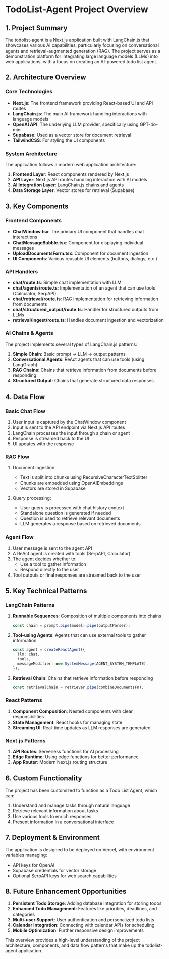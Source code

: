 # TodoList-Agent Project Overview

## 1. Project Summary

The todolist-agent is a Next.js application built with LangChain.js that showcases various AI capabilities, particularly focusing on conversational agents and retrieval-augmented generation (RAG). The project serves as a demonstration platform for integrating large language models (LLMs) into web applications, with a focus on creating an AI-powered todo list agent.

## 2. Architecture Overview

### Core Technologies

- **Next.js**: The frontend framework providing React-based UI and API routes
- **LangChain.js**: The main AI framework handling interactions with language models
- **OpenAI API**: The underlying LLM provider, specifically using GPT-4o-mini
- **Supabase**: Used as a vector store for document retrieval
- **TailwindCSS**: For styling the UI components

### System Architecture

The application follows a modern web application architecture:

1. **Frontend Layer**: React components rendered by Next.js
2. **API Layer**: Next.js API routes handling interaction with AI models
3. **AI Integration Layer**: LangChain.js chains and agents
4. **Data Storage Layer**: Vector stores for retrieval (Supabase)

## 3. Key Components

### Frontend Components

- **ChatWindow.tsx**: The primary UI component that handles chat interactions
- **ChatMessageBubble.tsx**: Component for displaying individual messages
- **UploadDocumentsForm.tsx**: Component for document ingestion 
- **UI Components**: Various reusable UI elements (buttons, dialogs, etc.)

### API Handlers

- **chat/route.ts**: Simple chat implementation with LLM
- **chat/agents/route.ts**: Implementation of an agent that can use tools (Calculator, SerpAPI)
- **chat/retrieval/route.ts**: RAG implementation for retrieving information from documents
- **chat/structured_output/route.ts**: Handler for structured outputs from LLMs
- **retrieval/ingest/route.ts**: Handles document ingestion and vectorization

### AI Chains & Agents

The project implements several types of LangChain.js patterns:

1. **Simple Chain**: Basic prompt -> LLM -> output patterns
2. **Conversational Agents**: ReAct agents that can use tools (using LangGraph)
3. **RAG Chains**: Chains that retrieve information from documents before responding
4. **Structured Output**: Chains that generate structured data responses

## 4. Data Flow

### Basic Chat Flow

1. User input is captured by the ChatWindow component
2. Input is sent to the API endpoint via Next.js API routes
3. LangChain processes the input through a chain or agent
4. Response is streamed back to the UI
5. UI updates with the response

### RAG Flow

1. Document ingestion:
   - Text is split into chunks using RecursiveCharacterTextSplitter
   - Chunks are embedded using OpenAIEmbeddings
   - Vectors are stored in Supabase
   
2. Query processing:
   - User query is processed with chat history context
   - Standalone question is generated if needed
   - Question is used to retrieve relevant documents
   - LLM generates a response based on retrieved documents

### Agent Flow

1. User message is sent to the agent API
2. A ReAct agent is created with tools (SerpAPI, Calculator)
3. The agent decides whether to:
   - Use a tool to gather information
   - Respond directly to the user
4. Tool outputs or final responses are streamed back to the user

## 5. Key Technical Patterns

### LangChain Patterns

1. **Runnable Sequences**: Composition of multiple components into chains
   ```typescript
   const chain = prompt.pipe(model).pipe(outputParser);
   ```

2. **Tool-using Agents**: Agents that can use external tools to gather information
   ```typescript
   const agent = createReactAgent({
     llm: chat,
     tools,
     messageModifier: new SystemMessage(AGENT_SYSTEM_TEMPLATE),
   });
   ```

3. **Retrieval Chain**: Chains that retrieve information before responding
   ```typescript
   const retrievalChain = retriever.pipe(combineDocumentsFn);
   ```

### React Patterns

1. **Component Composition**: Nested components with clear responsibilities
2. **State Management**: React hooks for managing state
3. **Streaming UI**: Real-time updates as LLM responses are generated

### Next.js Patterns

1. **API Routes**: Serverless functions for AI processing
2. **Edge Runtime**: Using edge functions for better performance
3. **App Router**: Modern Next.js routing structure

## 6. Custom Functionality

The project has been customized to function as a Todo List Agent, which can:

1. Understand and manage tasks through natural language
2. Retrieve relevant information about tasks
3. Use various tools to enrich responses
4. Present information in a conversational interface

## 7. Deployment & Environment

The application is designed to be deployed on Vercel, with environment variables managing:

- API keys for OpenAI
- Supabase credentials for vector storage
- Optional SerpAPI keys for web search capabilities

## 8. Future Enhancement Opportunities

1. **Persistent Todo Storage**: Adding database integration for storing todos
2. **Enhanced Todo Management**: Features like priorities, deadlines, and categories
3. **Multi-user Support**: User authentication and personalized todo lists
4. **Calendar Integration**: Connecting with calendar APIs for scheduling
5. **Mobile Optimization**: Further responsive design improvements

This overview provides a high-level understanding of the project architecture, components, and data flow patterns that make up the todolist-agent application. 